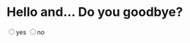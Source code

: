# Hello and... Do you goodbye?
<label><input type="radio" name="moonside" value="no">yes</label>
<label><input type="radio" name="moonside" value="yes">no</label>
